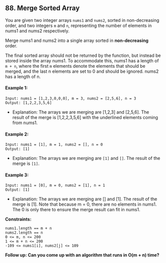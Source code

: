 ## 88. Merge Sorted Array

You are given two integer arrays `nums1` and `nums2`, sorted in non-decreasing order, and two integers `m` and `n`, representing the number of elements in nums1 and nums2 respectively.

Merge nums1 and nums2 into a single array sorted in **non-decreasing** order.

The final sorted array should not be returned by the function, but instead be stored inside the array nums1. To accommodate this, nums1 has a length of `m + n`, where the first `m` elements denote the elements that should be merged, and the last n elements are set to 0 and should be ignored. nums2 has a length of n.

 

#### Example 1:
```
Input: nums1 = [1,2,3,0,0,0], m = 3, nums2 = [2,5,6], n = 3
Output: [1,2,2,3,5,6]
```

* Explanation: The arrays we are merging are [1,2,3] and [2,5,6].
The result of the merge is [1,2,2,3,5,6] with the underlined elements coming from nums1.

#### Example 2:
```
Input: nums1 = [1], m = 1, nums2 = [], n = 0
Output: [1]
```

* Explanation: The arrays we are merging are `[1]` and `[]`.
The result of the merge is `[1]`.

#### Example 3:
```
Input: nums1 = [0], m = 0, nums2 = [1], n = 1
Output: [1]
```

* Explanation: The arrays we are merging are [] and [1].
The result of the merge is [1].
Note that because m = 0, there are no elements in nums1. The 0 is only there to ensure the merge result can fit in nums1.
 

**Constraints:**
```
nums1.length == m + n
nums2.length == n
0 <= m, n <= 200
1 <= m + n <= 200
-109 <= nums1[i], nums2[j] <= 109
```

**Follow up: Can you come up with an algorithm that runs in O(m + n) time?**